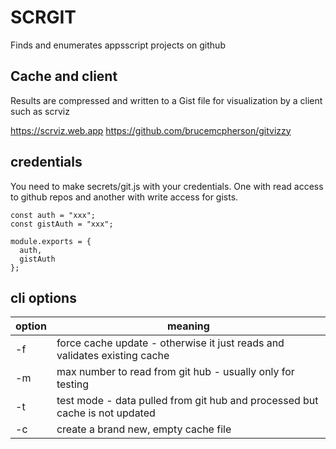 # SCRGIT

Finds and enumerates appsscript projects on github

## Cache and client

Results are compressed and written to a Gist file for visualization by a client such as scrviz 

https://scrviz.web.app
https://github.com/brucemcpherson/gitvizzy

## credentials

You need to make secrets/git.js with your credentials. One with read access to github repos and another with write access for gists.

````
const auth = "xxx"; 
const gistAuth = "xxx";

module.exports = {
  auth,
  gistAuth
};
````

## cli options

| option | meaning |
| ---- | ---- |
| -f | force cache update - otherwise it just reads and validates existing cache |
| -m | max number to read from git hub - usually only for testing |
| -t | test mode - data pulled from git hub and processed but cache is not updated |
| -c | create a brand new, empty cache file |

